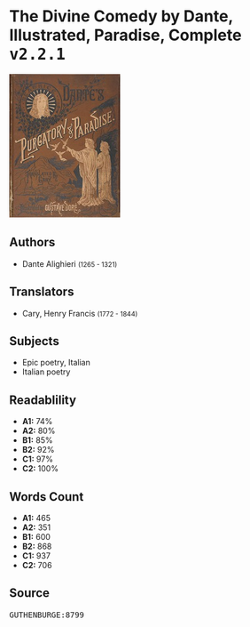 # The Divine Comedy by Dante, Illustrated, Paradise, Complete <kbd>v2.2.1</kbd>

![](./cover.medium.jpg "")

## Authors


 - Dante Alighieri <small>(1265 - 1321)</small>

## Translators


 - Cary, Henry Francis <small>(1772 - 1844)</small>

## Subjects


 - Epic poetry, Italian
 - Italian poetry

## Readablility


 - **A1:** 74%
 - **A2:** 80%
 - **B1:** 85%
 - **B2:** 92%
 - **C1:** 97%
 - **C2:** 100%

## Words Count


 - **A1:** 465
 - **A2:** 351
 - **B1:** 600
 - **B2:** 868
 - **C1:** 937
 - **C2:** 706

## Source


<kbd>GUTHENBURGE:8799</kbd>
